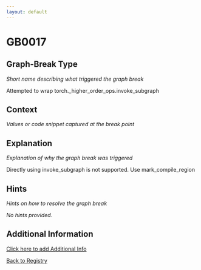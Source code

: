 ```yaml
---
layout: default
---
```

# GB0017

## Graph-Break Type
*Short name describing what triggered the graph break*

Attempted to wrap torch._higher_order_ops.invoke_subgraph

## Context
*Values or code snippet captured at the break point*



## Explanation
*Explanation of why the graph break was triggered*

Directly using invoke_subgraph is not supported. Use mark_compile_region

## Hints
*Hints on how to resolve the graph break*

*No hints provided.*


## Additional Information

<!-- ADDITIONAL INFORMATION START - Add custom information below this line -->

<!-- ADDITIONAL INFORMATION END -->


[Click here to add Additional Info](https://github.com/meta-pytorch/compile-graph-break-site/edit/main/docs/gb/gb0017.md)

[Back to Registry](../index.html)
